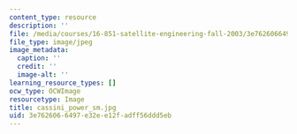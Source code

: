 ```yaml
---
content_type: resource
description: ''
file: /media/courses/16-851-satellite-engineering-fall-2003/3e7626066497e32ee12fadff56ddd5eb_cassini_power_sm.jpg
file_type: image/jpeg
image_metadata:
  caption: ''
  credit: ''
  image-alt: ''
learning_resource_types: []
ocw_type: OCWImage
resourcetype: Image
title: cassini_power_sm.jpg
uid: 3e762606-6497-e32e-e12f-adff56ddd5eb
---
```

